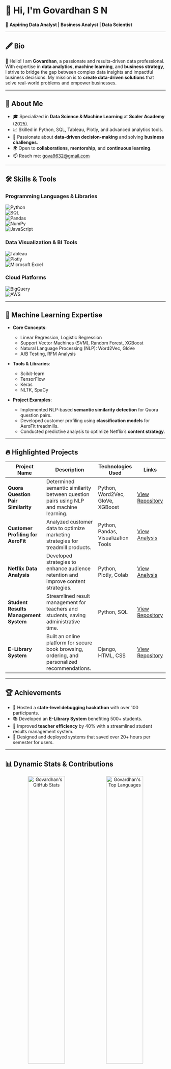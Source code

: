 # 👋 Hi, I'm **Govardhan S N**  
🚀 **Aspiring Data Analyst | Business Analyst | Data Scientist**  

---

## 🖋️ **Bio**  
🌟 Hello! I am **Govardhan**, a passionate and results-driven data professional. With expertise in **data analytics, machine learning**, and **business strategy**, I strive to bridge the gap between complex data insights and impactful business decisions. My mission is to **create data-driven solutions** that solve real-world problems and empower businesses.  

---

## 🌟 **About Me**  
- 🎓 Specialized in **Data Science & Machine Learning** at **Scaler Academy** (2025).  
- 📈 Skilled in Python, SQL, Tableau, Plotly, and advanced analytics tools.  
- 🧠 Passionate about **data-driven decision-making** and solving **business challenges**.  
- 🌍 Open to **collaborations**, **mentorship**, and **continuous learning**.  
- 📫 Reach me: [gova9632@gmail.com](mailto:gova9632@gmail.com)  

---

## 🛠️ **Skills & Tools**  
### **Programming Languages & Libraries**  
![Python](https://img.shields.io/badge/Python-3670A0?style=for-the-badge&logo=python&logoColor=ffdd54)  
![SQL](https://img.shields.io/badge/SQL-316192?style=for-the-badge&logo=postgresql&logoColor=white)  
![Pandas](https://img.shields.io/badge/Pandas-130654?style=for-the-badge&logo=pandas&logoColor=white)  
![NumPy](https://img.shields.io/badge/NumPy-013243?style=for-the-badge&logo=numpy&logoColor=white)  
![JavaScript](https://img.shields.io/badge/JavaScript-F7DF1E?style=for-the-badge&logo=javascript&logoColor=black)  

### **Data Visualization & BI Tools**  
![Tableau](https://img.shields.io/badge/Tableau-E97627?style=for-the-badge&logo=tableau&logoColor=white)  
![Plotly](https://img.shields.io/badge/Plotly-3F4F75?style=for-the-badge&logo=plotly&logoColor=white)  
![Microsoft Excel](https://img.shields.io/badge/Excel-217346?style=for-the-badge&logo=microsoftexcel&logoColor=white)  

### **Cloud Platforms**  
![BigQuery](https://img.shields.io/badge/BigQuery-4285F4?style=for-the-badge&logo=google&logoColor=white)  
![AWS](https://img.shields.io/badge/AWS-FF9900?style=for-the-badge&logo=amazonaws&logoColor=white)  

---

## 🤖 **Machine Learning Expertise**  
- **Core Concepts**:  
  - Linear Regression, Logistic Regression  
  - Support Vector Machines (SVM), Random Forest, XGBoost  
  - Natural Language Processing (NLP): Word2Vec, GloVe  
  - A/B Testing, RFM Analysis  

- **Tools & Libraries**:  
  - Scikit-learn  
  - TensorFlow  
  - Keras  
  - NLTK, SpaCy  

- **Project Examples**:  
  - Implemented NLP-based **semantic similarity detection** for Quora question pairs.  
  - Developed customer profiling using **classification models** for AeroFit treadmills.  
  - Conducted predictive analysis to optimize Netflix’s **content strategy**.  

---

## 🔥 **Highlighted Projects**  

| **Project Name**                                        | **Description**                                                                                              | **Technologies Used**                   | **Links**                                                                                      |
|---------------------------------------------------------|--------------------------------------------------------------------------------------------------------------|------------------------------------------|------------------------------------------------------------------------------------------------|
| **Quora Question Pair Similarity**                     | Determined semantic similarity between question pairs using NLP and machine learning.                        | Python, Word2Vec, GloVe, XGBoost         | [View Repository](https://github.com/django-fir/Quora-Question-Pair-Similarity.git)           |
| **Customer Profiling for AeroFit**                     | Analyzed customer data to optimize marketing strategies for treadmill products.                              | Python, Pandas, Visualization Tools      | [View Analysis](https://colab.research.google.com/drive/1bQZeUKLY5ZdsOZ8Zes_4-cpWUf8ytL4V?usp=sharing)                             |
| **Netflix Data Analysis**                              | Developed strategies to enhance audience retention and improve content strategies.                           | Python, Plotly, Colab                   | [View Analysis](https://colab.research.google.com/drive/1Xsz4vPcwT7tdUWM7eMqg-tViGIiQvbNM?usp=sharing)   |
| **Student Results Management System**                  | Streamlined result management for teachers and students, saving administrative time.                         | Python, SQL                              | [View Repository](https://github.com/django-fir/Student-Results-Management.git)               |
| **E-Library System**                                   | Built an online platform for secure book browsing, ordering, and personalized recommendations.               | Django, HTML, CSS                        | [View Repository](https://github.com/django-fir/E-Library.git)                                |

---

## 🏆 **Achievements**  
- 🎉 Hosted a **state-level debugging hackathon** with over 100 participants.  
- 📚 Developed an **E-Library System** benefiting 500+ students.  
- 🚀 Improved **teacher efficiency** by 40% with a streamlined student results management system.  
- 🏅 Designed and deployed systems that saved over 20+ hours per semester for users.  

---

## 📊 **Dynamic Stats & Contributions**  
<div align="center">
  <img src="https://github-readme-stats.vercel.app/api?username=django-fir&show_icons=true&theme=radical" alt="Govardhan's GitHub Stats" width="48%" />  
  <img src="https://github-readme-stats.vercel.app/api/top-langs/?username=django-fir&layout=compact&theme=radical" alt="Govardhan's Top Languages" width="48%" />  
</div>  

### **Contributions Graph**  
![Contribution Graph](https://github-readme-activity-graph.vercel.app/graph?username=django-fir&theme=radical&hide_border=true)

---

## 🌐 **Let's Connect**  
[![LinkedIn](https://img.shields.io/badge/LinkedIn-0A66C2?style=for-the-badge&logo=linkedin&logoColor=white)](www.linkedin.com/in/govardhan-s-n) 
[![GitHub](https://img.shields.io/badge/GitHub-171515?style=for-the-badge&logo=github&logoColor=white)](https://github.com/django-fir)  
[![LeetCode](https://img.shields.io/badge/LeetCode-FFA116?style=for-the-badge&logo=leetcode&logoColor=black)](https://leetcode.com/u/gova9632/)
[![Tableau](https://img.shields.io/badge/Tableau-0077B5?style=for-the-badge&logo=tableau&logoColor=white)](https://public.tableau.com/app/profile/govardhan.s.n)
[![Instagram](https://img.shields.io/badge/Instagram-E4405F?style=for-the-badge&logo=instagram&logoColor=white)](https://www.instagram.com/govardhan_s_n/)

